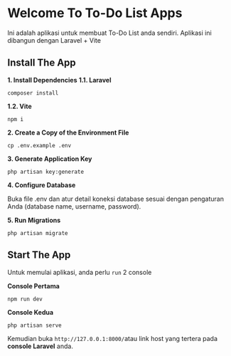 # Welcome To To-Do List Apps
Ini adalah aplikasi untuk membuat To-Do List anda sendiri. Aplikasi ini dibangun dengan Laravel + Vite

## Install The App
**1. Install Dependencies**
**1.1. Laravel**
    
    composer install
**1.2. Vite**

    npm i

**2. Create a Copy of the Environment File**

    cp .env.example .env

**3. Generate Application Key**

    php artisan key:generate

**4. Configure Database**

Buka file .env dan atur detail koneksi database sesuai dengan pengaturan Anda (database name, username, password).

**5. Run Migrations**

    php artisan migrate
## Start The App

Untuk memulai aplikasi, anda perlu `run` 2 console

**Console Pertama**

    npm run dev

**Console Kedua**

    php artisan serve

Kemudian buka `http://127.0.0.1:8000/`atau link host yang tertera pada **console Laravel** anda.
